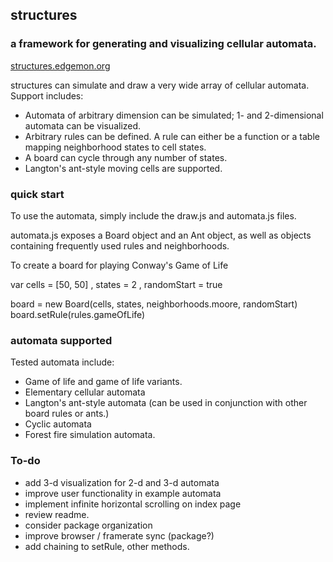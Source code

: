 ## structures 

### a framework for generating and visualizing cellular automata.

[structures.edgemon.org](http://structures.edgemon.org)

structures can simulate and draw a very wide array of cellular automata. Support includes:

* Automata of arbitrary dimension can be simulated; 1- and 2-dimensional automata can be visualized.
* Arbitrary rules can be defined. A rule can either be a function or a table mapping neighborhood states to cell states.
* A board can cycle through any number of states.
* Langton's ant-style moving cells are supported.

### quick start

To use the automata, simply include the draw.js and automata.js files.

automata.js exposes a Board object and an Ant object, as well as objects containing frequently used rules and neighborhoods.

To create a board for playing Conway's Game of Life


  var cells = [50, 50]
   , states = 2
   , randomStart = true

  board = new Board(cells, states, neighborhoods.moore, randomStart)
  board.setRule(rules.gameOfLife)


### automata supported

Tested automata include:

* Game of life and game of life variants.
* Elementary cellular automata
* Langton's ant-style automata (can be used in conjunction with other board rules or ants.)
* Cyclic automata
* Forest fire simulation automata.

### To-do

* add 3-d visualization for 2-d and 3-d automata
* improve user functionality in example automata
* implement infinite horizontal scrolling on index page
* review readme.
* consider package organization
* improve browser / framerate sync (package?)
* add chaining to setRule, other methods.



